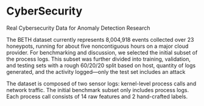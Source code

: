 # CyberSecurity
Real Cybersecurity Data for Anomaly Detection Research


The BETH dataset currently represents 8,004,918 events collected over 23 honeypots, running for about five noncontiguous hours on a major cloud provider. For benchmarking and discussion, we selected the initial subset of the process logs. This subset was further divided into training, validation, and testing sets with a rough 60/20/20 split based on host, quantity of logs generated, and the activity logged—only the test set includes an attack

The dataset is composed of two sensor logs: kernel-level process calls and network traffic. The initial benchmark subset only includes process logs. Each process call consists of 14 raw features and 2 hand-crafted labels.
